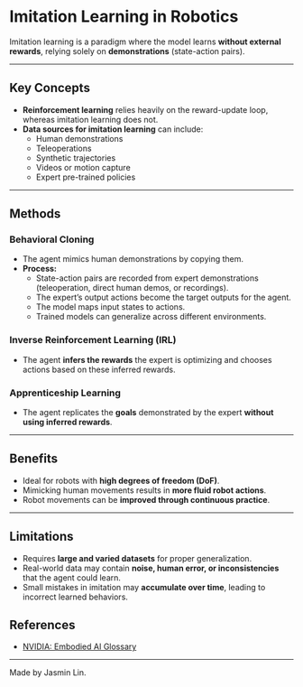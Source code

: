 # Imitation Learning in Robotics

Imitation learning is a paradigm where the model learns **without external rewards**, relying solely on **demonstrations** (state-action pairs).

---

## Key Concepts

- **Reinforcement learning** relies heavily on the reward-update loop, whereas imitation learning does not.  
- **Data sources for imitation learning** can include:  
    - Human demonstrations  
    - Teleoperations  
    - Synthetic trajectories  
    - Videos or motion capture  
    - Expert pre-trained policies  

---

## Methods

### Behavioral Cloning
- The agent mimics human demonstrations by copying them.  
- **Process:**
    - State-action pairs are recorded from expert demonstrations (teleoperation, direct human demos, or recordings).  
    - The expert’s output actions become the target outputs for the agent.  
    - The model maps input states to actions.  
    - Trained models can generalize across different environments.  

### Inverse Reinforcement Learning (IRL)
- The agent **infers the rewards** the expert is optimizing and chooses actions based on these inferred rewards.  

### Apprenticeship Learning
- The agent replicates the **goals** demonstrated by the expert **without using inferred rewards**.  

---

## Benefits

- Ideal for robots with **high degrees of freedom (DoF)**.  
- Mimicking human movements results in **more fluid robot actions**.  
- Robot movements can be **improved through continuous practice**.  

---

## Limitations

- Requires **large and varied datasets** for proper generalization.  
- Real-world data may contain **noise, human error, or inconsistencies** that the agent could learn.  
- Small mistakes in imitation may **accumulate over time**, leading to incorrect learned behaviors.  

## References

- [NVIDIA: Embodied AI Glossary](https://www.nvidia.com/en-us/glossary/imitation-learning/)   




----
Made by Jasmin Lin.